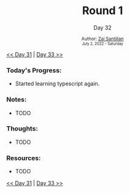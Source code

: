 <div align="center">
  <h1>Round 1</h1>
  <p>Day 32</p>
  <sub>
    Author: <a href="https://github.com/plskz" target="_blank">Zai Santillan</a>
    <br>
    <small>July 2, 2022 - Saturday</small>
  </sub>
</div>

[<< Day 31](day031.md) | [Day 33 >>](day033.md)

### Today's Progress:

- Started learning typescript again.

### Notes:

- TODO

### Thoughts:

- TODO

### Resources:

- TODO

[<< Day 31](day031.md) | [Day 33 >>](day033.md)
